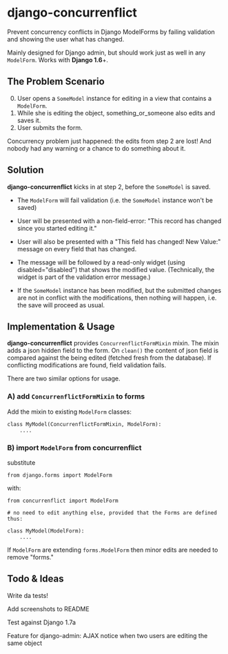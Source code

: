django-concurrenflict
=====================

Prevent concurrency conflicts in Django ModelForms by failing validation and showing the user what has changed.

Mainly designed for Django admin, but should work just as well in any `ModelForm`. Works with **Django 1.6**+.

## The Problem Scenario

 0. User opens a `SomeModel` instance for editing in a view that contains a `ModelForm`.
 0. While she is editing the object, something\_or\_someone also edits and saves it.
 0. User submits the form. 
 
Concurrency problem just happened: the edits from step 2 are lost! And nobody had any warning or a chance to do something about it.
 
## Solution

**django-concurrenflict** kicks in at step 2, before the `SomeModel` is saved.

 * The `ModelForm` will fail validation (i.e. the `SomeModel` instance won't be saved)
 * User will be presented with a non-field-error: "This record has changed since you started editing it."
 * User will also be presented with a "This field has changed! New Value:" message on every field that has changed.
 * The message will be followed by a read-only widget (using disabled="disabled") that shows the modified value. (Technically, the widget is part of the validation error message.)
 
 * If the `SomeModel` instance has been modified, but the submitted changes are not in conflict with the modifications, then nothing will happen, i.e. the save will proceed as usual.

## Implementation & Usage

**django-concurrenflict** provides `ConcurrenflictFormMixin` mixin. The mixin adds a json hidden field to the form. On `clean()` the content of json field is compared against the being edited (fetched fresh from the database). If conflicting modifications are found, field validation fails.

There are two similar options for usage.

### A) add `ConcurrenflictFormMixin` to forms

Add the mixin to existing `ModelForm` classes:

    class MyModel(ConcurrenflictFormMixin, ModelForm):
        ....
        
### B) import `ModelForm` from concurrenflict

substitute 

	from django.forms import ModelForm
	
with:

    from concurrenflict import ModelForm

    # no need to edit anything else, provided that the Forms are defined thus:
    
    class MyModel(ModelForm):
        ....

If `ModelForm` are extending `forms.ModelForm` then minor edits are needed to remove "forms."




## Todo & Ideas

Write da tests!

Add screenshots to README

Test against Django 1.7a

Feature for django-admin: AJAX notice when two users are editing the same object



